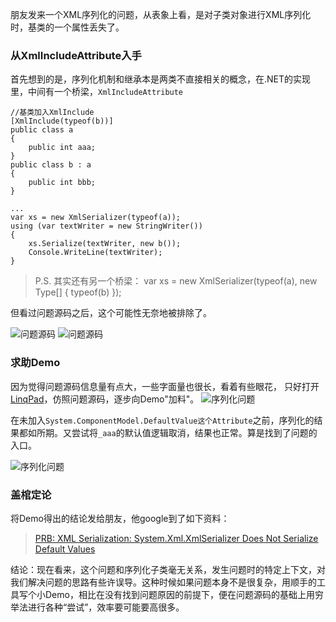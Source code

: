 朋友发来一个XML序列化的问题，从表象上看，是对子类对象进行XML序列化时，基类的一个属性丢失了。

### 从XmlIncludeAttribute入手 ###
首先想到的是，序列化机制和继承本是两类不直接相关的概念，在.NET的实现里，中间有一个桥梁，`XmlIncludeAttribute`

	//基类加入XmlInclude
	[XmlInclude(typeof(b))]
	public class a
	{
	    public int aaa;
	}
	public class b : a
	{
	    public int bbb;
	}

	...
	var xs = new XmlSerializer(typeof(a));
    using (var textWriter = new StringWriter())
    {
        xs.Serialize(textWriter, new b());
        Console.WriteLine(textWriter);
    }
> P.S. 其实还有另一个桥梁：
> var xs = new XmlSerializer(typeof(a), new Type[] { typeof(b) });

但看过问题源码之后，这个可能性无奈地被排除了。

![问题源码](http://i.imgur.com/gniG57W.jpg)
![问题源码](http://i.imgur.com/UxVbNUg.jpg)

### 求助Demo ###
因为觉得问题源码信息量有点大，一些字面量也很长，看着有些眼花，
只好打开[LinqPad](www.linqpad.net)，仿照问题源码，逐步向Demo"加料"。
![序列化问题](http://i.imgur.com/BMWBG6Z.jpg)

在未加入`System.ComponentModel.DefaultValue这个Attribute`之前，序列化的结果都如所期。又尝试将`_aaa`的默认值逻辑取消，结果也正常。算是找到了问题的入口。

![序列化问题](http://i.imgur.com/E9dNbDo.jpg)

### 盖棺定论 ###
将Demo得出的结论发给朋友，他google到了如下资料：
> [PRB: XML Serialization: System.Xml.XmlSerializer Does Not Serialize Default Values](http://support.microsoft.com/kb/325691/en-us)

结论：现在看来，这个问题和序列化子类毫无关系，发生问题时的特定上下文，对我们解决问题的思路有些许误导。这种时候如果问题本身不是很复杂，用顺手的工具写个小Demo，相比在没有找到问题原因的前提下，便在问题源码的基础上用穷举法进行各种“尝试”，效率要可能要高很多。